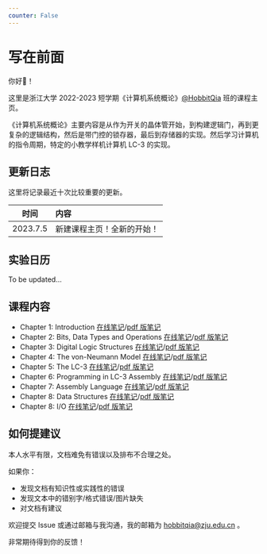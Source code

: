 ```yaml
---
counter: False   
---
```


# 写在前面

你好👋！

这里是浙江大学 2022-2023 短学期《计算机系统概论》[@HobbitQia](https://github.com/HobbitQia) 班的课程主页。

《计算机系统概论》主要内容是从作为开关的晶体管开始，到构建逻辑门，再到更复杂的逻辑结构，然后是带门控的锁存器，最后到存储器的实现。然后学习计算机的指令周期，特定的小教学样机计算机 LC-3 的实现。

## 更新日志

这里将记录最近十次比较重要的更新。

| 时间 | 内容 |
| --- | :------------------------------------ |
| 2023.7.5 | 新建课程主页！全新的开始！ |

## 实验日历

To be updated...

## 课程内容

* Chapter 1: Introduction [在线笔记]()/[pdf 版笔记]()
* Chapter 2: Bits, Data Types and Operations [在线笔记]()/[pdf 版笔记]()
* Chapter 3: Digital Logic Structures [在线笔记]()/[pdf 版笔记]()
* Chapter 4: The von-Neumann Model [在线笔记]()/[pdf 版笔记]()
* Chapter 5: The LC-3 [在线笔记]()/[pdf 版笔记]()
* Chapter 6: Programming in LC-3 Assembly [在线笔记]()/[pdf 版笔记]()
* Chapter 7: Assembly Language [在线笔记]()/[pdf 版笔记]()
* Chapter 8: Data Structures [在线笔记]()/[pdf 版笔记]()
* Chapter 8: I/O [在线笔记]()/[pdf 版笔记]()

## 如何提建议

本人水平有限，文档难免有错误以及排布不合理之处。

如果你：

* 发现文档有知识性或实践性的错误
* 发现文本中的错别字/格式错误/图片缺失
* 对文档有建议

欢迎提交 Issue 或通过邮箱与我沟通，我的邮箱为 hobbitqia@zju.edu.cn 。

非常期待得到你的反馈！